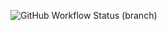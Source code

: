 ![GitHub Workflow Status (branch)](https://img.shields.io/github/actions/workflow/status/WlodzimierzKaminski/seMethods/main.yml?branch=master)
